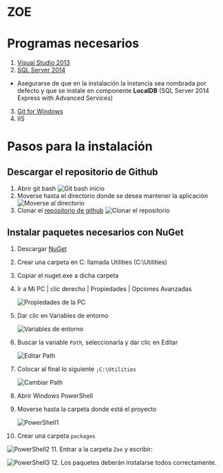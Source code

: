 ZOE
===

#  Programas necesarios
1. [Visual Studio 2013](http://www.visualstudio.com/en-us/news/vs2013-community-vs.aspx)
2. [SQL Server 2014](http://msdn.microsoft.com/en-us/evalcenter/dn434042.aspx)
  - Asegurarse de que en la instalación la instancia sea nombrada por defecto
  y que se instale en componente **LocalDB** (SQL Server 2014 Express with Advanced Services)
3. [Git for Windows](http://git-scm.com/download/win)
4. IIS

# Pasos para la instalación
## Descargar el repositorio de Github
1. Abrir git bash
   ![Git bash inicio](http://res.cloudinary.com/dodpsiyv0/image/upload/v1416579669/Captura_tpidhx.png)
2. Moverse hasta el directorio donde se desea mantener la aplicación
   ![Moverse al directorio](http://res.cloudinary.com/dodpsiyv0/image/upload/v1416579844/Captura1_rfydz5.png)
3. Clonar el [repositorio de github](https://github.com/efgm1024/ZOE)
   ![Clonar el repositorio](http://res.cloudinary.com/dodpsiyv0/image/upload/v1416580035/Captura2_sv3maa.png)

## Instalar paquetes necesarios con NuGet
1. Descargar [NuGet](http://nuget.org/nuget.exe)
2. Crear una carpeta en C: llamada Utilities (C:\Utilities)
3. Copiar el nuget.exe a dicha carpeta
4. Ir a Mi PC | clic derecho | Propiedades | Opciones Avanzadas

   ![Propiedades de la PC](http://res.cloudinary.com/dodpsiyv0/image/upload/v1416614602/Captura3_jpxjte.png)
5. Dar clic en Variables de entorno

   ![Variables de entorno](http://res.cloudinary.com/dodpsiyv0/image/upload/v1416615136/Captura4_pmfgto.png)
6. Buscar la variable `Path`, seleccionarla y dar clic en Editar

   ![Editar Path](http://res.cloudinary.com/dodpsiyv0/image/upload/v1416615435/Captura5_cfq9pn.png)
7. Colocar al final lo siguiente `;C:\Utilities`

   ![Cambiar Path](http://res.cloudinary.com/dodpsiyv0/image/upload/v1416615649/Captura6_ot8vfr.png)
8. Abrir Windows PowerShell
9. Moverse hasta la carpeta donde está el proyecto

   ![PowerShell1](http://res.cloudinary.com/dodpsiyv0/image/upload/v1416616411/Captura7_gwfu8n.png)
10. Crear una carpeta `packages`

   ![PowerShell2](http://res.cloudinary.com/dodpsiyv0/image/upload/v1416616532/Captura8_wbgiuf.png)
11. Entrar a la carpeta `Zoe` y escribir:

   ![PowerShell3](http://res.cloudinary.com/dodpsiyv0/image/upload/v1416617125/Captura9_kcgrto.png)
12. Los paquetes deberán instalarse todos correctamente.
